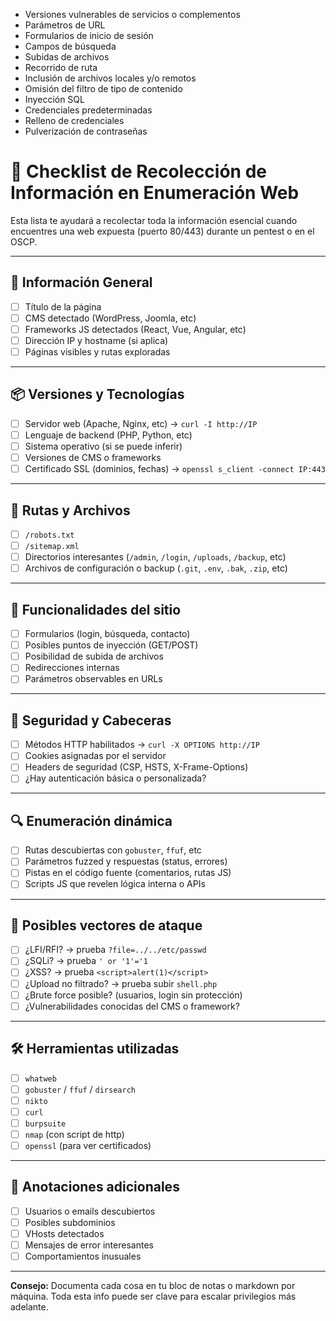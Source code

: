 - Versiones vulnerables de servicios o complementos
- Parámetros de URL
- Formularios de inicio de sesión
- Campos de búsqueda
- Subidas de archivos
- Recorrido de ruta
- Inclusión de archivos locales y/o remotos
- Omisión del filtro de tipo de contenido
- Inyección SQL
- Credenciales predeterminadas
- Relleno de credenciales
- Pulverización de contraseñas

# 🧾 Checklist de Recolección de Información en Enumeración Web

Esta lista te ayudará a recolectar toda la información esencial cuando encuentres una web expuesta (puerto 80/443) durante un pentest o en el OSCP.

---

## 🧠 Información General

- [ ] Título de la página
- [ ] CMS detectado (WordPress, Joomla, etc)
- [ ] Frameworks JS detectados (React, Vue, Angular, etc)
- [ ] Dirección IP y hostname (si aplica)
- [ ] Páginas visibles y rutas exploradas

---

## 📦 Versiones y Tecnologías

- [ ] Servidor web (Apache, Nginx, etc) → `curl -I http://IP`
- [ ] Lenguaje de backend (PHP, Python, etc)
- [ ] Sistema operativo (si se puede inferir)
- [ ] Versiones de CMS o frameworks
- [ ] Certificado SSL (dominios, fechas) → `openssl s_client -connect IP:443`

---

## 📁 Rutas y Archivos

- [ ] `/robots.txt`
- [ ] `/sitemap.xml`
- [ ] Directorios interesantes (`/admin`, `/login`, `/uploads`, `/backup`, etc)
- [ ] Archivos de configuración o backup (`.git`, `.env`, `.bak`, `.zip`, etc)

---

## 🧪 Funcionalidades del sitio

- [ ] Formularios (login, búsqueda, contacto)
- [ ] Posibles puntos de inyección (GET/POST)
- [ ] Posibilidad de subida de archivos
- [ ] Redirecciones internas
- [ ] Parámetros observables en URLs

---

## 🔐 Seguridad y Cabeceras

- [ ] Métodos HTTP habilitados → `curl -X OPTIONS http://IP`
- [ ] Cookies asignadas por el servidor
- [ ] Headers de seguridad (CSP, HSTS, X-Frame-Options)
- [ ] ¿Hay autenticación básica o personalizada?

---

## 🔍 Enumeración dinámica

- [ ] Rutas descubiertas con `gobuster`, `ffuf`, etc
- [ ] Parámetros fuzzed y respuestas (status, errores)
- [ ] Pistas en el código fuente (comentarios, rutas JS)
- [ ] Scripts JS que revelen lógica interna o APIs

---

## 📄 Posibles vectores de ataque

- [ ] ¿LFI/RFI? → prueba `?file=../../etc/passwd`
- [ ] ¿SQLi? → prueba `' or '1'='1`
- [ ] ¿XSS? → prueba `<script>alert(1)</script>`
- [ ] ¿Upload no filtrado? → prueba subir `shell.php`
- [ ] ¿Brute force posible? (usuarios, login sin protección)
- [ ] ¿Vulnerabilidades conocidas del CMS o framework?

---

## 🛠️ Herramientas utilizadas

- [ ] `whatweb`
- [ ] `gobuster` / `ffuf` / `dirsearch`
- [ ] `nikto`
- [ ] `curl`
- [ ] `burpsuite`
- [ ] `nmap` (con script de http)
- [ ] `openssl` (para ver certificados)

---

## 🧠 Anotaciones adicionales

- [ ] Usuarios o emails descubiertos
- [ ] Posibles subdominios
- [ ] VHosts detectados
- [ ] Mensajes de error interesantes
- [ ] Comportamientos inusuales

---

**Consejo:** Documenta cada cosa en tu bloc de notas o markdown por máquina. Toda esta info puede ser clave para escalar privilegios más adelante.


